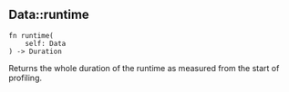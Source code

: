 ## Data::runtime

```rhai
fn runtime(
    self: Data
) -> Duration
```

Returns the whole duration of the runtime as measured from the start of profiling.
